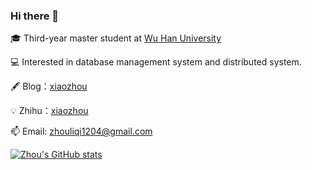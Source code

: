 ### Hi there 👋

🎓 Third-year master student at [Wu Han University](https://www.whu.edu.cn/)

💻 Interested in database management system and distributed system.

🖋 Blog：[xiaozhou](https://zhouliqi.github.io/)

💡 Zhihu：[xiaozhou](https://www.zhihu.com/people/zhou-li-qi-78)

📫 Email: [zhouliqi1204@gmail.com](mailto:zhouliqi1204@gmail.com)

[![Zhou's GitHub stats](https://github-readme-stats.vercel.app/api?username=zhouliqi&show_icons=true&theme=vue-dark)](https://github.com/anuraghazra/github-readme-stats)
